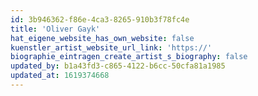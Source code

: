```yaml
---
id: 3b946362-f86e-4ca3-8265-910b3f78fc4e
title: 'Oliver Gayk'
hat_eigene_website_has_own_website: false
kuenstler_artist_website_url_link: 'https://'
biographie_eintragen_create_artist_s_biography: false
updated_by: b1a43fd3-c865-4122-b6cc-50cfa81a1985
updated_at: 1619374668
---
```

